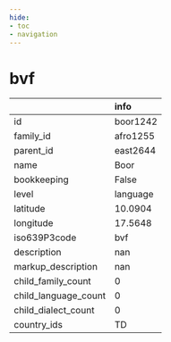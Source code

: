 ```yaml
---
hide:
- toc
- navigation
---
```

# bvf
|                      | info     |
|:---------------------|:---------|
| id                   | boor1242 |
| family_id            | afro1255 |
| parent_id            | east2644 |
| name                 | Boor     |
| bookkeeping          | False    |
| level                | language |
| latitude             | 10.0904  |
| longitude            | 17.5648  |
| iso639P3code         | bvf      |
| description          | nan      |
| markup_description   | nan      |
| child_family_count   | 0        |
| child_language_count | 0        |
| child_dialect_count  | 0        |
| country_ids          | TD       |